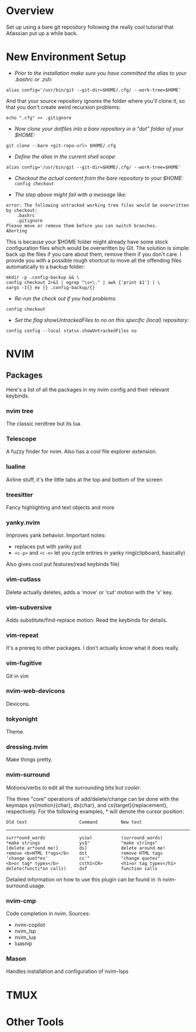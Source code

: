 # Overview
Set up using a bare git repository following the really cool tutorial that Atlassian put up a while back.
# New Environment Setup

- *Prior to the installation make sure you have committed the alias to your .bashrc or .zsh:*

`alias config='/usr/bin/git --git-dir=$HOME/.cfg/ --work-tree=$HOME'`

And that your source repository ignores the folder where you'll clone it, so that you don't create weird recursion problems:

`echo ".cfg" >> .gitignore`

- *Now clone your dotfiles into a bare repository in a "dot" folder of your $HOME:*

`git clone --bare <git-repo-url> $HOME/.cfg`

- *Define the alias in the current shell scope:*

`alias config='/usr/bin/git --git-dir=$HOME/.cfg/ --work-tree=$HOME'`

- *Checkout the actual content from the bare repository to your $HOME:*
`config checkout`

- *The step above might fail with a message like:*
```
error: The following untracked working tree files would be overwritten by checkout:
    .bashrc
    .gitignore
Please move or remove them before you can switch branches.
Aborting
```

This is because your $HOME folder might already have some stock configuration files which would be overwritten by Git. The solution is simple: back up the files if you care about them, remove them if you don't care. I provide you with a possible rough shortcut to move all the offending files automatically to a backup folder:
```
mkdir -p .config-backup && \
config checkout 2>&1 | egrep "\s+\." | awk {'print $1'} | \
xargs -I{} mv {} .config-backup/{}

```
- *Re-run the check out if you had problems:*

`config checkout`

- *Set the flag showUntrackedFiles to no on this specific (local) repository:*

`config config --local status.showUntrackedFiles no`

# NVIM

## Packages

Here's a list of all the packages in my nvim config and their relevant keybinds.

### nvim tree

The classic nerdtree but its lua.

### Telescope

A fuzzy finder for nvim. Also has a cool file explorer extension.

### lualine

Airline stuff, it's the little tabs at the top and bottom of the screen

### treesitter

Fancy highlighting and text objects and more

### yanky.nvim

Improves yank behavior. Important notes:
- replaces put with yanky put
- `<c-p>` and `<c-n>` let you cycle entries in yanky ring(clipboard, basically)

Also gives cool put features(read keybinds file)

### vim-cutlass

Delete actually deletes, adds a 'move' or 'cut' motion with the 'x' key.

### vim-subversive

Adds substitute/find-replace motion. Read the keybinds for details.

### vim-repeat

It's a prereq to other packages. I don't actually know what it does really.

### vim-fugitive

Git in vim

### nvim-web-devicons

Devicons.

### tokyonight

Theme.

### dressing.nvim

Make things pretty.

### nvim-surround

Motions/verbs to edit all the surrounding bits but *cooler*.

The three "core" operations of add/delete/change can be done with the keymaps ys{motion}{char}, ds{char}, and cs{target}{replacement}, respectively. For the following examples, * will denote the cursor position:

    Old text                    Command         New text
--------------------------------------------------------------------------------
    surr*ound_words             ysiw)           (surround_words)
    *make strings               ys$"            "make strings"
    [delete ar*ound me!]        ds]             delete around me!
    remove <b>HTML t*ags</b>    dst             remove HTML tags
    'change quot*es'            cs'"            "change quotes"
    <b>or tag* types</b>        csth1<CR>       <h1>or tag types</h1>
    delete(functi*on calls)     dsf             function calls
Detailed information on how to use this plugin can be found in :h nvim-surround.usage.

### nvim-cmp

Code completion in nvim. 
Sources:
- nvim-copilot
- nvim_lsp
- nvim_lua
- luasnip

### Mason

Handles installation and configuration of nvim-lsps 

# TMUX
# Other Tools
